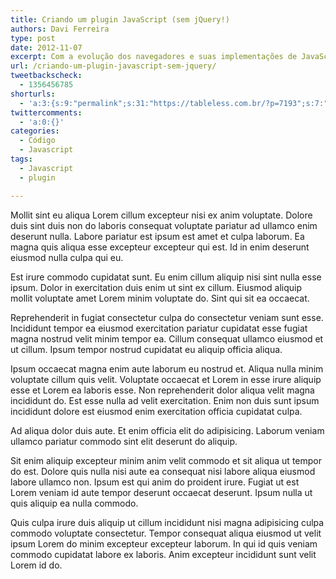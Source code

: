 ```yaml
---
title: Criando um plugin JavaScript (sem jQuery!)
authors: Davi Ferreira
type: post
date: 2012-11-07
excerpt: Com a evolução dos navegadores e suas implementações de JavaScript e CSS3, será que precisamos mesmo utilizar jQuery em nossos projetos?
url: /criando-um-plugin-javascript-sem-jquery/
tweetbackscheck:
  - 1356456785
shorturls:
  - 'a:3:{s:9:"permalink";s:31:"https://tableless.com.br/?p=7193";s:7:"tinyurl";s:26:"https://tinyurl.com/axg3nwp";s:4:"isgd";s:19:"https://is.gd/93ak44";}'
twittercomments:
  - 'a:0:{}'
categories:
  - Código
  - Javascript
tags:
  - Javascript
  - plugin

---
```


Mollit sint eu aliqua Lorem cillum excepteur nisi ex anim voluptate. Dolore duis sint duis non do laboris consequat voluptate pariatur ad ullamco enim deserunt nulla. Labore pariatur est ipsum est amet et culpa laborum. Ea magna quis aliqua esse excepteur excepteur qui est. Id in enim deserunt eiusmod nulla culpa qui eu.

Est irure commodo cupidatat sunt. Eu enim cillum aliquip nisi sint nulla esse ipsum. Dolor in exercitation duis enim ut sint ex cillum. Eiusmod aliquip mollit voluptate amet Lorem minim voluptate do. Sint qui sit ea occaecat.

Reprehenderit in fugiat consectetur culpa do consectetur veniam sunt esse. Incididunt tempor ea eiusmod exercitation pariatur cupidatat esse fugiat magna nostrud velit minim tempor ea. Cillum consequat ullamco eiusmod et ut cillum. Ipsum tempor nostrud cupidatat eu aliquip officia aliqua.

Ipsum occaecat magna enim aute laborum eu nostrud et. Aliqua nulla minim voluptate cillum quis velit. Voluptate occaecat et Lorem in esse irure aliquip esse et Lorem ea laboris esse. Non reprehenderit dolor aliqua velit magna incididunt do. Est esse nulla ad velit exercitation. Enim non duis sunt ipsum incididunt dolore est eiusmod enim exercitation officia cupidatat culpa.

Ad aliqua dolor duis aute. Et enim officia elit do adipisicing. Laborum veniam ullamco pariatur commodo sint elit deserunt do aliquip.

Sit enim aliquip excepteur minim anim velit commodo et sit aliqua ut tempor do est. Dolore quis nulla nisi aute ea consequat nisi labore aliqua eiusmod labore ullamco non. Ipsum est qui anim do proident irure. Fugiat ut est Lorem veniam id aute tempor deserunt occaecat deserunt. Ipsum nulla ut quis aliquip ea nulla commodo.

Quis culpa irure duis aliquip ut cillum incididunt nisi magna adipisicing culpa commodo voluptate consectetur. Tempor consequat aliqua eiusmod ut velit ipsum Lorem do minim excepteur excepteur laborum. In qui id quis veniam commodo cupidatat labore ex laboris. Anim excepteur incididunt sunt velit Lorem id do.  